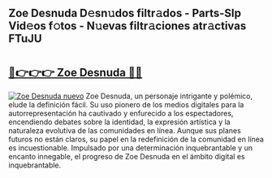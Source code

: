 ## Zoe Desnuda D𝚎sn𝚞dos filtr𝚊dos - Parts-SIp Vid𝚎os f𝚘tos - N𝚞evas filtr𝚊ciones atr𝚊ctivas FTuJU

# <h2><a href="http://mbczyu.tromn.icu/?c=Zoe+Desnuda">🔗👉👉👉 Zoe Desnuda 🔗🔗</a></h2>

[![Zoe Desnuda nuevo](https://i.imgur.com/pEAQMta.gif)](http://mbczyu.tromn.icu/?c=Zoe+Desnuda)
Zoe Desnuda, un personaje intrigante y polémico, elude la definición fácil. Su uso pionero de los medios digitales para la autorrepresentación ha cautivado y enfurecido a los espectadores, encendiendo debates sobre la identidad, la expresión artística y la naturaleza evolutiva de las comunidades en línea. Aunque sus planes futuros no están claros, su papel en la redefinición de la comunidad en línea es incuestionable. Impulsado por una determinación inquebrantable y un encanto innegable, el progreso de Zoe Desnuda en el ámbito digital es inquebrantable.

